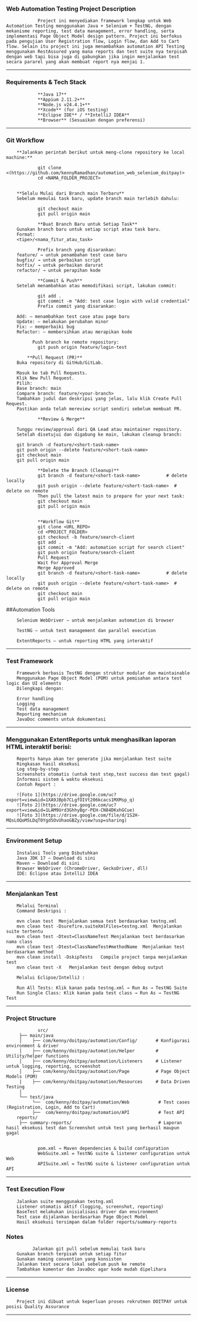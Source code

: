 ###  Web Automation Testing Project Description

				Project ini menyediakan framework lengkap untuk Web Automation Testing menggunakan Java + Selenium + TestNG, dengan mekanisme reporting, test data management, error handling, serta implementasi Page Object Model design pattern. Project ini berfokus pada pengujian User Registration flow, Login flow, dan Add to Cart flow. Selain itu project ini juga menambahkan automation API Testing menggunakan RestAssured yang mana reports dan test suite nya terpisah dengan web tapi bisa juga di gabungkan jika ingin menjalankan test secara pararel yang akan membuat report nya menjai 1.
				
---

###  Requirements & Tech Stack

				**Java 17**
				**Appium 2.11.2+**
				**Node.js v24.4.1+**
				**Xcode** (for iOS testing)
				**Eclipse IDE** / **IntelliJ IDEA**
       		    **Browser** (Sesuaikan dengan preferensi)

 ---

###	Git Workflow

        **Jalankan perintah berikut untuk meng-clone repository ke local machine:**
        
				git clone <(https://github.com/kennyRamadhan/automation_web_selenium_doitpay)>
				cd <NAMA_FOLDER_PROJECT>
	
				
        **Selalu Mulai dari Branch main Terbaru**
        Sebelum memulai task baru, update branch main terlebih dahulu:
				
				git checkout main
				git pull origin main
	
				**Buat Branch Baru untuk Setiap Task**
        Gunakan branch baru untuk setiap script atau task baru.
        Format:
        <tipe>/<nama_fitur_atau_task>
				
				Prefix branch yang disarankan:
        feature/ → untuk penambahan test case baru
        bugfix/ → untuk perbaikan script
        hotfix/ → untuk perbaikan darurat
        refactor/ → untuk perapihan kode
				
				**Commit & Push**
        Setelah menambahkan atau memodifikasi script, lakukan commit:
				
				git add .
				git commit -m "Add: test case login with valid credential"
				Prefix commit yang disarankan:
        
        Add: – menambahkan test case atau page baru
        Update: – melakukan perubahan minor
        Fix: – memperbaiki bug
        Refactor: – membersihkan atau merapikan kode

 			  Push branch ke remote repository:
				git push origin feature/login-test
	
  			**Pull Request (PR)**
        Buka repository di GitHub/GitLab.
  
        Masuk ke tab Pull Requests.
        Klik New Pull Request.
        Pilih:
        Base branch: main
        Compare branch: feature/<your-branch>
        Tambahkan judul dan deskripsi yang jelas, lalu klik Create Pull Request.
        Pastikan anda telah mereview script sendiri sebelum membuat PR.
			
				**Review & Merge**

        Tunggu review/approval dari QA Lead atau maintainer repository.
        Setelah disetujui dan digabung ke main, lakukan cleanup branch:
        
        git branch -d feature/<short-task-name>
        git push origin --delete feature/<short-task-name>
        git checkout main
        git pull origin main
        
 				**Delete the Branch (Cleanup)**
	 			git branch -d feature/<short-task-name>          # delete locally
				git push origin --delete feature/<short-task-name>  # delete on remote
				Then pull the latest main to prepare for your next task:
				git checkout main
				git pull origin main


				**Workflow Git**
				git clone <URL_REPO>
				cd <PROJECT_FOLDER>
				git checkout -b feature/search-client
				git add .
				git commit -m "Add: automation script for search client"
				git push origin feature/search-client
				Pull Request 
				Wait For Approval Merge
				Merge Approved
				git branch -d feature/<short-task-name>          # delete locally
				git push origin --delete feature/<short-task-name>  # delete on remote
				git checkout main
				git pull origin main

##Automation Tools

        Selenium WebDriver – untuk menjalankan automation di browser
        
        TestNG – untuk test management dan parallel execution
        
        ExtentReports – untuk reporting HTML yang interaktif
---
        	
### Test Framework

        Framework berbasis TestNG dengan struktur modular dan maintainable
        Menggunakan Page Object Model (POM) untuk pemisahan antara test logic dan UI elements
        Dilengkapi dengan:
    
        Error handling
        Logging
        Test data management
        Reporting mechanism
        JavaDoc comments untuk dokumentasi
---

### Menggunakan ExtentReports untuk menghasilkan laporan HTML interaktif berisi:

        Reports hanya akan ter generate jika menjalankan test suite
        Ringkasan hasil eksekusi
        Log step-by-step
        Screenshots otomatis (untuk test step,test success dan test gagal)
        Informasi sistem & waktu eksekusi
        Contoh Report : 
        
        ![Foto 1](https://drive.google.com/uc?export=view&id=1XA9JBpb7CLgfOIVt206kcacs1MXMsp_q)
        ![Foto 2](https://drive.google.com/uc?export=view&id=1LAM9Urd3GhhyBgr-PEH-CN84DKxhGCue)
        ![Foto 3](https://drive.google.com/file/d/1S2H-MQsLOQoM5LDqT0Ygd5OvUhaoGBZy/view?usp=sharing)

---

###  Environment Setup

        Instalasi Tools yang Dibutuhkan
        Java JDK 17 – Download di sini
        Maven – Download di sini
        Browser WebDriver (ChromeDriver, GeckoDriver, dll)
        IDE: Eclipse atau IntelliJ IDEA
---


###  Menjalankan Test
        Melalui Terminal
        Command	Deskripsi :
        
        mvn clean test	Menjalankan semua test berdasarkan testng.xml
        mvn clean test -Dsurefire.suiteXmlFiles=testng.xml	Menjalankan suite tertentu
        mvn clean test -Dtest=ClassNameTest	Menjalankan test berdasarkan nama class
        mvn clean test -Dtest=ClassNameTest#methodName	Menjalankan test berdasarkan method
        mvn clean install -DskipTests	Compile project tanpa menjalankan test
        mvn clean test -X	Menjalankan test dengan debug output

        Melalui Eclipse/IntelliJ :

        Run All Tests: Klik kanan pada testng.xml → Run As → TestNG Suite
        Run Single Class: Klik kanan pada test class → Run As → TestNG Test
---
### Project Structure

				
				src/
         ├── main/java
         │    ├── com/kenny/doitpay/automation/Config/       # Konfigurasi environment & driver
         │    ├── com/kenny/doitpay/automation/Helper        # Utility/helper functions 
         │    ├── com/kenny/doitpay/automation/Listeners     # Listener untuk logging, reporting, screenshot
         │    ├── com/kenny/doitpay/automation/Page          # Page Object Models (POM) 
         |    ├── com/kenny/doitpay/automation/Resources     # Data Driven Testing
         │
         └── test/java
              └──  com/kenny/doitpay/automation/Web           # Test cases (Registration, Login, Add to Cart)
              ├──  com/kenny/doitpay/automation/API           # Test API
        reports/
         ├── summary-reports/                                 # Laporan hasil eksekusi test dan Screenshot untuk test yang berhasil maupun gagal
               
		  
				pom.xml → Maven dependencies & build configuration
				WebSuite.xml = TestNG suite & listener configuration untuk Web
                APISuite.xml = TestNG suite & listener configuration untuk API
---

### Test Execution Flow

        Jalankan suite menggunakan testng.xml
        Listener otomatis aktif (logging, screenshot, reporting)
        BaseTest melakukan inisialisasi driver dan environment
        Test case dijalankan berdasarkan Page Object Model
        Hasil eksekusi tersimpan dalam folder reports/summary-reports

### Notes

			  Jalankan git pull sebelum memulai task baru
        Gunakan branch terpisah untuk setiap fitur
        Gunakan naming convention yang konsisten
        Jalankan test secara lokal sebelum push ke remote
        Tambahkan komentar dan JavaDoc agar kode mudah dipelihara
---

### License

        Project ini dibuat untuk keperluan proses rekrutmen DOITPAY untuk posisi Quality Assurance
---
				
				
				


